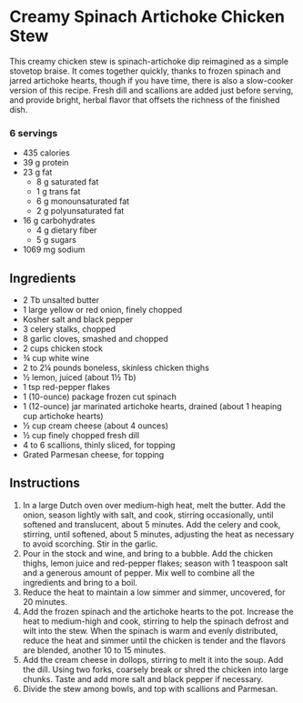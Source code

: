 # Creamy Spinach Artichoke Chicken Stew

This creamy chicken stew is spinach-artichoke dip reimagined as a simple stovetop braise. It
comes together quickly, thanks to frozen spinach and jarred artichoke hearts, though if you
have time, there is also a slow-cooker version of this recipe. Fresh dill and scallions are
added just before serving, and provide bright, herbal flavor that offsets the richness of the
finished dish.

### 6 servings
- 435 calories
- 39 g protein
- 23 g fat
  - 8 g saturated fat
  - 1 g trans fat
  - 6 g monounsaturated fat
  - 2 g polyunsaturated fat
- 16 g carbohydrates
  - 4 g dietary fiber
  - 5 g sugars
- 1069 mg sodium

## Ingredients
- 2 Tb unsalted butter
- 1 large yellow or red onion, finely chopped
- Kosher salt and black pepper
- 3 celery stalks, chopped
- 8 garlic cloves, smashed and chopped
- 2 cups chicken stock
- ¾ cup white wine
- 2 to 2¼ pounds boneless, skinless chicken thighs
- ½ lemon, juiced (about 1½ Tb)
- 1 tsp red-pepper flakes
- 1 (10-ounce) package frozen cut spinach
- 1 (12-ounce) jar marinated artichoke hearts, drained (about 1 heaping cup artichoke hearts)
- ½ cup cream cheese (about 4 ounces)
- ½ cup finely chopped fresh dill
- 4 to 6 scallions, thinly sliced, for topping
- Grated Parmesan cheese, for topping

## Instructions

1. In a large Dutch oven over medium-high heat, melt the butter. Add the onion, season
lightly with salt, and cook, stirring occasionally, until softened and translucent, about 5
minutes. Add the celery and cook, stirring, until softened, about 5 minutes, adjusting
the heat as necessary to avoid scorching. Stir in the garlic.
2. Pour in the stock and wine, and bring to a bubble. Add the chicken thighs, lemon juice
and red-pepper flakes; season with 1 teaspoon salt and a generous amount of pepper.
Mix well to combine all the ingredients and bring to a boil.
3. Reduce the heat to maintain a low simmer and simmer, uncovered, for 20 minutes.
4. Add the frozen spinach and the artichoke hearts to the pot. Increase the heat to
medium-high and cook, stirring to help the spinach defrost and wilt into the stew. When
the spinach is warm and evenly distributed, reduce the heat and simmer until the
chicken is tender and the flavors are blended, another 10 to 15 minutes.
5. Add the cream cheese in dollops, stirring to melt it into the soup. Add the dill. Using two
forks, coarsely break or shred the chicken into large chunks. Taste and add more salt
and black pepper if necessary.
6. Divide the stew among bowls, and top with scallions and Parmesan.

